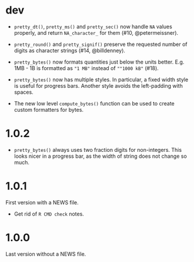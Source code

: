 
# dev

* `pretty_dt()`, `pretty_ms()` and `pretty_sec()` now handle `NA` values
  properly, and return `NA_character_` for them (#10, @petermeissner).
* `pretty_round()` and `pretty_signif()` preserve the requested number of digits
  as character strings (#14, @billdenney).

* `pretty_bytes()` now formats quantities just below the units better.
  E.g. 1MB - 1B is formatted as `"1 MB"` instead of `""1000 kB"` (#18).

* `pretty_bytes()` now has multiple styles. In particular, a fixed width
  style is useful for progress bars. Another style avoids the left-padding
  with spaces.

* The new low level `compute_bytes()` function can be used to create
  custom formatters for bytes.

# 1.0.2

* `pretty_bytes()` always uses two fraction digits for non-integers.
  This looks nicer in a progress bar, as the width of string does not
  change so much.

# 1.0.1

First version with a NEWS file.

* Get rid of `R CMD check` notes.

# 1.0.0

Last version without a NEWS file.
